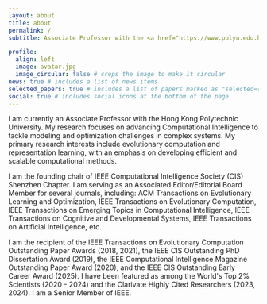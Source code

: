 ```yaml
---
layout: about
title: about
permalink: /
subtitle: Associate Professor with the <a href="https://www.polyu.edu.hk/dsai/people/academic-staff/cheng-ran/">Hong Kong Polytechnic University</a>

profile:
  align: left
  image: avatar.jpg
  image_circular: false # crops the image to make it circular
news: true # includes a list of news items
selected_papers: true # includes a list of papers marked as "selected={true}"
social: true # includes social icons at the bottom of the page
---
```


I am currently an Associate Professor with the Hong Kong Polytechnic University. My research focuses on advancing Computational Intelligence to tackle modeling and optimization challenges in complex systems. My primary research interests include evolutionary computation and representation learning, with an emphasis on developing efficient and scalable computational methods.

I am the founding chair of IEEE Computational Intelligence Society (CIS) Shenzhen Chapter. I am serving as an Associated Editor/Editorial Board Member for several journals, including: ACM Transactions on Evolutionary Learning and Optimization, IEEE Transactions on Evolutionary Computation, IEEE Transactions on Emerging Topics in Computational Intelligence, IEEE Transactions on Cognitive and Developmental Systems, IEEE Transactions on Artificial Intelligence, etc.

I am the recipient of the IEEE Transactions on Evolutionary Computation Outstanding Paper Awards (2018, 2021), the IEEE CIS Outstanding PhD Dissertation Award (2019), the IEEE Computational Intelligence Magazine Outstanding Paper Award (2020), and the IEEE CIS Outstanding Early Career Award (2025). I have been featured as among the World's Top 2% Scientists (2020 - 2024) and the Clarivate Highly Cited Researchers (2023, 2024). I am a Senior Member of IEEE.
